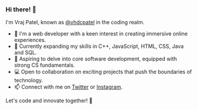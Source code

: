 ### Hi there! 👋

I'm Vraj Patel, known as [@vhdcpatel](https://github.com/vhdcpatel) in the coding realm.

- 🔭 I'm a web developer with a keen interest in creating immersive online experiences.
- 🌱 Currently expanding my skills in C++, JavaScript, HTML, CSS, Java and SQL.
- 🚀 Aspiring to delve into core software development, equipped with strong CS fundamentals.
- 💻 Open to collaboration on exciting projects that push the boundaries of technology.
- 📫 Connect with me on [Twitter](https://twitter.com/vhdcpatel) or [Instagram](https://www.instagram.com/vhdcpatel).

Let's code and innovate together! 🚀


